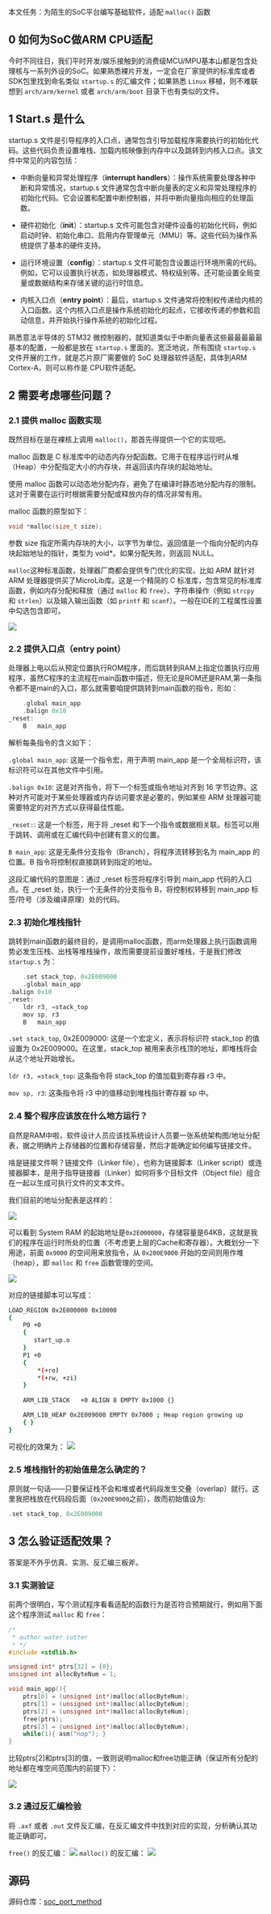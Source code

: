 本文任务：为陌生的SoC平台编写基础软件，适配 `malloc()` 函数
## 0 如何为SoC做ARM CPU适配
今时不同往日，我们平时开发/娱乐接触到的消费级MCU/MPU基本山都是包含处理核与一系列外设的SoC。如果熟悉裸片开发，一定会在厂家提供的标准库或者SDK包里找到命名类似 `startup.s` 的汇编文件；如果熟悉 `Linux` 移植，则不难联想到 `arch/arm/kernel` 或者 `arch/arm/boot` 目录下也有类似的文件。

## 1 Start.s 是什么
startup.s 文件是引导程序的入口点，通常包含引导加载程序需要执行的初始化代码。这些代码负责设置堆栈、加载内核映像到内存中以及跳转到内核入口点。该文件中常见的内容包括：

- 中断向量和异常处理程序（**interrupt handlers**）：操作系统需要处理各种中断和异常情况，startup.s 文件通常包含中断向量表的定义和异常处理程序的初始化代码。它会设置和配置中断控制器，并将中断向量指向相应的处理函数。

- 硬件初始化（**init**）：startup.s 文件可能包含对硬件设备的初始化代码，例如启动时钟、初始化串口、启用内存管理单元（MMU）等。这些代码为操作系统提供了基本的硬件支持。

- 运行环境设置（**config**）：startup.s 文件可能包含设置运行环境所需的代码。例如，它可以设置执行状态，如处理器模式、特权级别等。还可能设置全局变量或数据结构来存储关键的运行时信息。

- 内核入口点（**entry point**）：最后，startup.s 文件通常将控制权传递给内核的入口函数。这个内核入口点是操作系统初始化的起点，它接收传递的参数和启动信息，并开始执行操作系统的初始化过程。

熟悉意法半导体的 STM32 微控制器的，就知道类似于中断向量表这些最最最最最基本的配置，一般都是放在 `startup.s` 里面的。宽泛地说，所有围绕 `startup.s` 文件开展的工作，就是芯片原厂需要做的 SoC 处理器软件适配，具体到ARM Cortex-A，则可以称作是 CPU软件适配。

## 2 需要考虑哪些问题？

### 2.1 提供 malloc 函数实现
既然目标在是在裸核上调用  `malloc()`，那首先得提供一个它的实现吧。

malloc 函数是 C 标准库中的动态内存分配函数。它用于在程序运行时从堆（Heap）中分配指定大小的内存块，并返回该内存块的起始地址。

使用 malloc 函数可以动态地分配内存，避免了在编译时静态地分配内存的限制。这对于需要在运行时根据需要分配或释放内存的情况非常有用。

malloc 函数的原型如下：

    
```c
void *malloc(size_t size);
```
参数 size 指定所需内存块的大小，以字节为单位。返回值是一个指向分配的内存块起始地址的指针，类型为 void*。如果分配失败，则返回 NULL。

`malloc`这种标准函数，处理器厂商都会提供专门优化的实现，比如 ARM 就针对 ARM 处理器提供买了MicroLib库。这是一个精简的 C 标准库，包含常见的标准库函数，例如内存分配和释放（通过 `malloc` 和 `free`）、字符串操作（例如 `strcpy` 和 `strlen`）以及输入输出函数（如 `printf` 和 `scanf`）。一般在IDE的工程属性设置中勾选包含即可。

![](./pics/set.png)

### 2.2 提供入口点（entry point）
处理器上电以后从预定位置执行ROM程序，而后跳转到RAM上指定位置执行应用程序，虽然C程序的主流程在main函数中描述，但无论是ROM还是RAM,第一条指令都不是main的入口，那么就需要咱提供跳转到main函数的指令，形如：

```c
	.global main_app
	.balign 0x10
_reset:
	B	main_app
```
解析每条指令的含义如下：

`.global main_app`: 这是一个指令宏，用于声明 main_app 是一个全局标识符，该标识符可以在其他文件中引用。

`.balign 0x10`: 这是对齐指令，将下一个标签或指令地址对齐到 16 字节边界。这种对齐可能对于某些处理器或内存访问要求是必要的，例如某些 ARM 处理器可能需要特定的对齐方式以获得最佳性能。

`_reset:`: 这是一个标签，用于将 _reset 和下一个指令或数据相关联。标签可以用于跳转、调用或在汇编代码中创建有意义的位置。

`B main_app`: 这是无条件分支指令（Branch），将程序流转移到名为 main_app 的位置。B 指令将控制权直接跳转到指定的地址。

这段汇编代码的意图是：通过 _reset 标签将程序引导到 main_app 代码的入口点。在 _reset 处，执行一个无条件的分支指令 B，将控制权转移到 main_app 标签/符号（涉及编译原理）处的代码。

### 2.3 初始化堆栈指针
跳转到main函数的最终目的，是调用malloc函数，而arm处理器上执行函数调用势必发生压栈、出栈等堆栈操作，故而需要提前设置好堆栈，于是我们修改 `startup.s` 为：

```c
	.set stack_top, 0x2E009000
	.global main_app
.balign 0x10
_reset:
	ldr r3, =stack_top
	mov sp, r3
	B	main_app
```
`.set stack_top`, 0x2E009000: 这是一个宏定义，表示将标识符 stack_top 的值设置为 0x2E009000。在这里，stack_top 被用来表示栈顶的地址，即堆栈将会从这个地址开始增长。

`ldr r3, =stack_top`: 这条指令将 stack_top 的值加载到寄存器 r3 中。

`mov sp, r3`: 这条指令将 r3 中的值移动到堆栈指针寄存器 sp 中。
### 2.4 整个程序应该放在什么地方运行？
自然是RAM中啦，软件设计人员应该找系统设计人员要一张系统架构图/地址分配表，据之明确片上存储器的位置和存储容量，然后才能确定如何编写链接文件。

啥是链接文件啊？链接文件（Linker file），也称为链接脚本（Linker script）或连接器脚本，是用于指导链接器（Linker）如何将多个目标文件（Object file）组合在一起以生成可执行文件的文本文件。

我们目前的地址分配表是这样的：

![](./pics/MEMMAP.png)

可以看到 System RAM 的起始地址是`0x2E000000`，存储容量是64KB，这就是我们的程序在运行时所处的位置（不考虑更上层的Cache和寄存器）。大概划分一下用途，前面 `0x9000` 的空间用来放指令，从 `0x200E9000` 开始的空间则用作堆（heap），即 `malloc` 和 `free` 函数管理的空间。

![](./pics/SRAM.png)

对应的链接脚本可以写成：

```bash
LOAD_REGION 0x2E000000 0x10000
{
	P0 +0
    {
       start_up.o
    }
    P1 +0
    {
        *(+ro)
        *(+rw, +zi)
    }
    
    ARM_LIB_STACK	+0 ALIGN 8 EMPTY 0x1000 {}

    ARM_LIB_HEAP 0x2E009000 EMPTY 0x7000 ; Heap region growing up
    { }
}
```

可视化的效果为：
![](./pics/scat.png)
### 2.5 堆栈指针的初始值是怎么确定的？

原则就一句话——只要保证栈不会和堆或者代码段发生交叠（overlap）就行。这里我把栈放在代码段后面（`0x200E9000`之前），故而初始值设为:
```c
.set stack_top, 0x2E009000
```
## 3 怎么验证适配效果？
答案是不外乎仿真、实测、反汇编三板斧。
### 3.1 实测验证

前两个很明白，写个测试程序看看适配的函数行为是否符合预期就行，例如用下面这个程序测试  `malloc` 和 `free`：

```c
/*
 * author water cutter
 * */
#include <stdlib.h>

unsigned int* ptrs[32] = {0};
unsigned int allocByteNum = 1;

void main_app(){
	ptrs[0] = (unsigned int*)malloc(allocByteNum);
	ptrs[1] = (unsigned int*)malloc(allocByteNum);
	ptrs[2] = (unsigned int*)malloc(allocByteNum);
	free(ptrs);
	ptrs[3] = (unsigned int*)malloc(allocByteNum);
	while(1){ asm("nop"); }
}
```
比较ptrs[2]和ptrs[3]的值，一致则说明malloc和free功能正确（保证所有分配的地址都在堆空间范围内的前提下）：

![](./pics//ptr.png)

### 3.2 通过反汇编检验
将 `.axf` 或者 `.out` 文件反汇编，在反汇编文件中找到对应的实现，分析确认其功能正确即可。

`free()` 的反汇编：
![](./pics/free.png)
`malloc()` 的反汇编：
![](./pics/malloc.png)
## 源码
源码仓库：[soc_port_method](https://github.com/WaterCutter/soc_port_method)